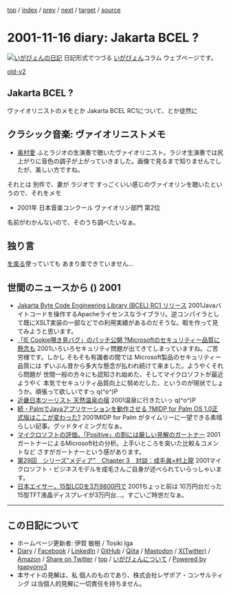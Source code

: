 [top](../index.html) 
 / [index](index.html) 
 / [prev](ig011115.html) 
 / [next](ig011119.html) 
 / [target](https://www.igapyon.jp/igapyon/diary/2001/ig011116.html) 
 / [source](https://github.com/igapyon/diary/blob/master/2001/ig011116.src.md) 

2001-11-16 diary: Jakarta BCEL ?
=====================================================================================================
[![いがぴょんの日記](https://www.igapyon.jp/igapyon/diary/images/iga202308_64.jpg "いがぴょん")](https://www.igapyon.jp/igapyon/diary/memo/memoigapyon.html) 日記形式でつづる [いがぴょん](https://www.igapyon.jp/igapyon/diary/memo/memoigapyon.html)コラム ウェブページです。

[old-v2](ig011116-orig.html)

## Jakarta BCEL ?

ヴァイオリニストのメモとか Jakarta BCEL RC1について、とか徒然に


## クラシック音楽: ヴァイオリニストメモ

* [奥村愛](http://www.aspen.jp/okumura.htm)
  ふとラジオの生演奏で聴いたヴァイオリニスト。ラジオ生演奏では尻上がりに音色の調子が上がっていきました。画像で見るまで知りませんでしたが、美しい方ですね。

それとは 別件で、妻が ラジオで すっごくいい感じのヴァイオリンを聴いたというので、それをメモ

* 2001年 日本音楽コンクール ヴァイオリン部門 第2位

名前がわかんないので、そのうち調べたいなぁ。

## 独り言

[を楽る](http://www.oracle.co.jp/)使っていても あまり楽できていません…

## 世間のニュースから () 2001

* [Jakarta Byte Code Engineering Library (BCEL) RC1 リリース](http://jakarta.apache.org/bcel/)  2001Javaバイトコードを操作するApacheライセンスなライブラリ。逆コンパイラとして既にXSLT実装の一部などでの利用実績があるのだそうな。暇を作って見てみようと思います。
* [「IE Cookie覗き見バグ」のパッチ公開 ?Microsoftのセキュリティー品質に懸念も](http://www.watch.impress.co.jp/internet/www/article/2001/1115/msbug.htm)  2001いろいろセキュリティ問題が出てきてしまっていますね。ご苦労様です。しかし そもそも有識者の間では Microsoft製品のセキュリティー品質には ずいぶん昔から多大な懸念が払われ続けて来ました。ようやくそれら問題が 世間一般の方々にも認知され始めた、そしてマイクロソフトが最近ようやく 本気でセキュリティ品質向上に努めだした、というのが現状でしょうか。頑張って欲しいですっ q(^o^)P
* [近畿日本ツーリスト 天然温泉の宿](http://www.knt.ne.jp/tkr/onsen/)  2001温泉に行きたいっ q(^o^)P
* [続・PalmでJavaアプリケーションを動作させる ?MIDP for Palm OS 1.0正式版はここが変わった?](http://www.atmarkit.co.jp/fmobile/kaisetsu/midpforpalm10/midpforpalm10.html)  2001MIDP for Palm がタイムリーに一望できる素晴らしい記事。グッドタイミングだなぁ。
* [マイクロソフトの評価，「Positive」の割には厳しい見解のガートナー](http://www.zdnet.co.jp/enterprise/0111/15/01111505.html)  2001ガートナーによるMicrosoft社の分析。上手いところを突いた比較＆コメントなど さすがガートナーという感があります。
* [第29回　シリーズ“メディア”　Chapter 3　対談：成毛眞×村上龍](http://jmm.cogen.co.jp/jmmarchive/a029001.html)  2001マイクロソフト・ビジネスモデルを成毛さんご自身が述べられていらっしゃいます。
* [日本エイサー，15型LCDを3万9800円で](http://www.zdnet.co.jp/news/bursts/0111/16/acer.html)  2001ちょっと前は 10万円台だった15型TFT液晶ディスプレイが3万円台…。すごいご時世だなぁ。


----------------------------------------------------------------------------------------------------

## この日記について

* ホームページ更新者: 伊賀 敏樹 / Tosiki Iga
* [Diary](https://www.igapyon.jp/igapyon/diary/) / [Facebook](https://www.facebook.com/igapyon) / [LinkedIn](https://www.linkedin.com/in/toshikiiga) / [GitHub](https://github.com/igapyon) / [Qiita](https://qiita.com/igapyon) / [Mastodon](https://social.vivaldi.net/@igapyon) / [X(Twitter)](https://twitter.com/ToshikiIga) / [Amazon](https://www.amazon.co.jp/%E4%BC%8A%E8%B3%80-%E6%95%8F%E6%A8%B9/e/B004LTQWCQ) / 
[Share on Twitter](https://twitter.com/intent/tweet?hashtags=igapyon%2Cdiary%2C%E3%81%84%E3%81%8C%E3%81%B4%E3%82%87%E3%82%93&text=Jakarta+BCEL+%3F&url=https%3A%2F%2Fwww.igapyon.jp%2Figapyon%2Fdiary%2F2001%2Fig011116.html) / [top](../index.html) / [いがぴょんについて](https://www.igapyon.jp/igapyon/diary/memo/memoigapyon.html) / [Powered by Igapyonv3](https://github.com/igapyon/igapyonv3)
* 本サイトの見解は、私 個人のものであり、株式会社レザボア・コンサルティング は当個人的見解に一切責任を持ちません。 
